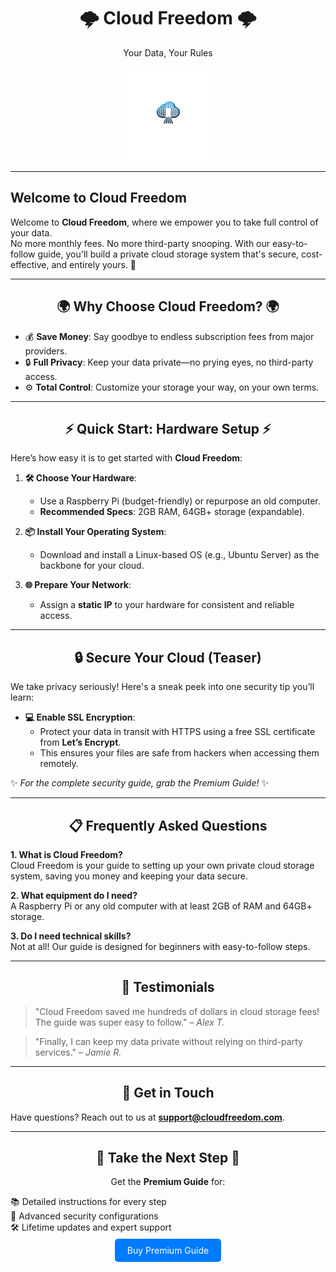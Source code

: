 <div align="center">
  <h1>🌩️ Cloud Freedom 🌩️</h1>
  <p>Your Data, Your Rules</p>
  <img src="assets/images/1.png" alt="Cloud Freedom Logo" width="150">
</div>

---

## Welcome to Cloud Freedom

Welcome to **Cloud Freedom**, where we empower you to take full control of your data.  
No more monthly fees. No more third-party snooping. With our easy-to-follow guide, you'll build a private cloud storage system that's secure, cost-effective, and entirely yours. 🌟

---

<div align="center">
  <h2>🌍 Why Choose Cloud Freedom? 🌍</h2>
</div>

- 💰 **Save Money**: Say goodbye to endless subscription fees from major providers.  
- 🔒 **Full Privacy**: Keep your data private—no prying eyes, no third-party access.  
- ⚙️ **Total Control**: Customize your storage your way, on your own terms.  

---

<div align="center">
  <h2>⚡ Quick Start: Hardware Setup ⚡</h2>
</div>

Here’s how easy it is to get started with **Cloud Freedom**:  

1. **🛠 Choose Your Hardware**:  
   - Use a Raspberry Pi (budget-friendly) or repurpose an old computer.  
   - **Recommended Specs**: 2GB RAM, 64GB+ storage (expandable).  

2. **📦 Install Your Operating System**:  
   - Download and install a Linux-based OS (e.g., Ubuntu Server) as the backbone for your cloud.  

3. **🌐 Prepare Your Network**:  
   - Assign a **static IP** to your hardware for consistent and reliable access.  

---

<div align="center">
  <h2>🔒 Secure Your Cloud (Teaser)</h2>
</div>

We take privacy seriously! Here's a sneak peek into one security tip you’ll learn:  

- **💻 Enable SSL Encryption**:  
   - Protect your data in transit with HTTPS using a free SSL certificate from **Let’s Encrypt**.  
   - This ensures your files are safe from hackers when accessing them remotely.  

✨ *For the complete security guide, grab the Premium Guide!* ✨

---

<div align="center">
  <h2>📋 Frequently Asked Questions</h2>
</div>

**1. What is Cloud Freedom?**  
Cloud Freedom is your guide to setting up your own private cloud storage system, saving you money and keeping your data secure.  

**2. What equipment do I need?**  
A Raspberry Pi or any old computer with at least 2GB of RAM and 64GB+ storage.  

**3. Do I need technical skills?**  
Not at all! Our guide is designed for beginners with easy-to-follow steps.  

---

<div align="center">
  <h2>🌟 Testimonials</h2>
</div>

> "Cloud Freedom saved me hundreds of dollars in cloud storage fees! The guide was super easy to follow." – *Alex T.*  

> "Finally, I can keep my data private without relying on third-party services." – *Jamie R.*  

---

<div align="center">
  <h2>📧 Get in Touch</h2>
</div>

Have questions? Reach out to us at **support@cloudfreedom.com**.

---

<div align="center">
  <h2>🚀 Take the Next Step 🚀</h2>
  <p>Get the <strong>Premium Guide</strong> for:</p>
  <ul align="left" style="list-style: none; padding-left: 0;">
    <li>📚 Detailed instructions for every step</li>
    <li>🔐 Advanced security configurations</li>
    <li>🛠 Lifetime updates and expert support</li>
  </ul>
  <a href="#buy-premium-guide" style="background-color: #007BFF; color: white; padding: 10px 20px; text-decoration: none; border-radius: 5px;">Buy Premium Guide</a>
</div>

